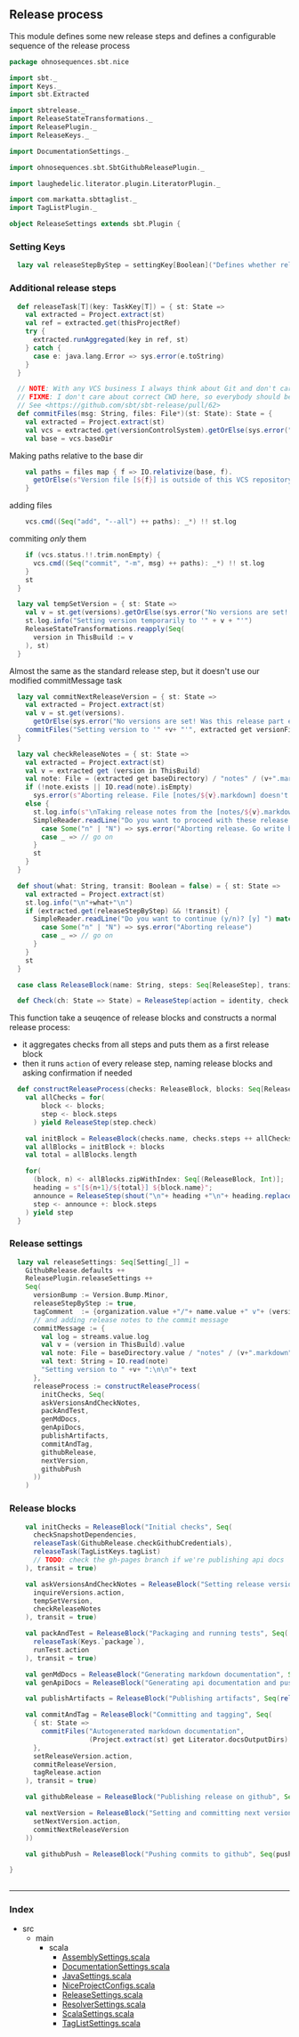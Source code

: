 ## Release process 

This module defines some new release steps and defines 
a configurable sequence of the release process


```scala
package ohnosequences.sbt.nice

import sbt._
import Keys._
import sbt.Extracted

import sbtrelease._
import ReleaseStateTransformations._
import ReleasePlugin._
import ReleaseKeys._

import DocumentationSettings._

import ohnosequences.sbt.SbtGithubReleasePlugin._

import laughedelic.literator.plugin.LiteratorPlugin._

import com.markatta.sbttaglist._
import TagListPlugin._

object ReleaseSettings extends sbt.Plugin {
```

### Setting Keys

```scala
  lazy val releaseStepByStep = settingKey[Boolean]("Defines whether release process will wait for confirmation after each step")
```

### Additional release steps

```scala
  def releaseTask[T](key: TaskKey[T]) = { st: State =>
    val extracted = Project.extract(st)
    val ref = extracted.get(thisProjectRef)
    try { 
      extracted.runAggregated(key in ref, st)
    } catch {
      case e: java.lang.Error => sys.error(e.toString)
    }
  }

  // NOTE: With any VCS business I always think about Git and don't care much about other VCS systems 
  // FIXME: I don't care about correct CWD here, so everybody should be awared of it
  // See <https://github.com/sbt/sbt-release/pull/62>
  def commitFiles(msg: String, files: File*)(st: State): State = {
    val extracted = Project.extract(st)
    val vcs = extracted.get(versionControlSystem).getOrElse(sys.error("No version control system is set!"))
    val base = vcs.baseDir
```

Making paths relative to the base dir

```scala
    val paths = files map { f => IO.relativize(base, f).
      getOrElse(s"Version file [${f}] is outside of this VCS repository with base directory [${base}]!")
    }
```

adding files

```scala
    vcs.cmd((Seq("add", "--all") ++ paths): _*) !! st.log
```

commiting _only_ them

```scala
    if (vcs.status.!!.trim.nonEmpty) {
      vcs.cmd((Seq("commit", "-m", msg) ++ paths): _*) !! st.log
    }
    st
  }

  lazy val tempSetVersion = { st: State =>
    val v = st.get(versions).getOrElse(sys.error("No versions are set! Was this release part executed before inquireVersions?"))._1
    st.log.info("Setting version temporarily to '" + v + "'")
    ReleaseStateTransformations.reapply(Seq(
      version in ThisBuild := v
    ), st)
  }
```

Almost the same as the standard release step, but it doesn't use our modified commitMessage task

```scala
  lazy val commitNextReleaseVersion = { st: State =>
    val extracted = Project.extract(st)
    val v = st.get(versions).
      getOrElse(sys.error("No versions are set! Was this release part executed before inquireVersions?"))._2
    commitFiles("Setting version to '" +v+ "'", extracted get versionFile)(st)
  }

  lazy val checkReleaseNotes = { st: State =>
    val extracted = Project.extract(st)
    val v = extracted get (version in ThisBuild)
    val note: File = (extracted get baseDirectory) / "notes" / (v+".markdown")
    if (!note.exists || IO.read(note).isEmpty)
      sys.error(s"Aborting release. File [notes/${v}.markdown] doesn't exist or is empty. You forgot to write release notes.")
    else {
      st.log.info(s"\nTaking release notes from the [notes/${v}.markdown] file:\n \n${IO.read(note)}\n ")
      SimpleReader.readLine("Do you want to proceed with these release notes (y/n)? [y] ") match {
        case Some("n" | "N") => sys.error("Aborting release. Go write better release notes.")
        case _ => // go on
      }
      st
    }
  }

  def shout(what: String, transit: Boolean = false) = { st: State =>
    val extracted = Project.extract(st)
    st.log.info("\n"+what+"\n")
    if (extracted.get(releaseStepByStep) && !transit) {
      SimpleReader.readLine("Do you want to continue (y/n)? [y] ") match {
        case Some("n" | "N") => sys.error("Aborting release")
        case _ => // go on
      }
    }
    st
  }

  case class ReleaseBlock(name: String, steps: Seq[ReleaseStep], transit: Boolean = false)

  def Check(ch: State => State) = ReleaseStep(action = identity, check = ch)
```

This function take a seuqence of release blocks and constructs a normal release process:
- it aggregates checks from all steps and puts them as a first release block
- then it runs `action` of every release step, naming release blocks and asking confirmation if needed


```scala
  def constructReleaseProcess(checks: ReleaseBlock, blocks: Seq[ReleaseBlock]): Seq[ReleaseStep] = {
    val allChecks = for( 
        block <- blocks;
        step <- block.steps
      ) yield ReleaseStep(step.check)

    val initBlock = ReleaseBlock(checks.name, checks.steps ++ allChecks, transit = true)
    val allBlocks = initBlock +: blocks
    val total = allBlocks.length

    for( 
      (block, n) <- allBlocks.zipWithIndex: Seq[(ReleaseBlock, Int)];
      heading = s"[${n+1}/${total}] ${block.name}";
      announce = ReleaseStep(shout("\n"+ heading +"\n"+ heading.replaceAll(".", "-") +"\n  ", block.transit));
      step <- announce +: block.steps
    ) yield step
  }
```

### Release settings

```scala
  lazy val releaseSettings: Seq[Setting[_]] = 
    GithubRelease.defaults ++
    ReleasePlugin.releaseSettings ++ 
    Seq(
      versionBump := Version.Bump.Minor,
      releaseStepByStep := true,
      tagComment  := {organization.value +"/"+ name.value +" v"+ (version in ThisBuild).value},
      // and adding release notes to the commit message
      commitMessage := {
        val log = streams.value.log
        val v = (version in ThisBuild).value
        val note: File = baseDirectory.value / "notes" / (v+".markdown")
        val text: String = IO.read(note)
        "Setting version to " +v+ ":\n\n"+ text
      },
      releaseProcess := constructReleaseProcess(
        initChecks, Seq(
        askVersionsAndCheckNotes,
        packAndTest,
        genMdDocs,
        genApiDocs,
        publishArtifacts,
        commitAndTag,
        githubRelease,
        nextVersion,
        githubPush
      ))
    )
```

### Release blocks

```scala
    val initChecks = ReleaseBlock("Initial checks", Seq(
      checkSnapshotDependencies,
      releaseTask(GithubRelease.checkGithubCredentials),
      releaseTask(TagListKeys.tagList)
      // TODO: check the gh-pages branch if we're publishing api docs
    ), transit = true)

    val askVersionsAndCheckNotes = ReleaseBlock("Setting release version", Seq(
      inquireVersions.action,
      tempSetVersion,
      checkReleaseNotes
    ), transit = true)

    val packAndTest = ReleaseBlock("Packaging and running tests", Seq(
      releaseTask(Keys.`package`),
      runTest.action
    ), transit = true)

    val genMdDocs = ReleaseBlock("Generating markdown documentation", Seq(cleanAndGenerateDocsAction))
    val genApiDocs = ReleaseBlock("Generating api documentation and pushing to gh-pages", Seq(pushApiDocsToGHPagesAction))

    val publishArtifacts = ReleaseBlock("Publishing artifacts", Seq(releaseTask(publish)))

    val commitAndTag = ReleaseBlock("Committing and tagging", Seq(
      { st: State =>
        commitFiles("Autogenerated markdown documentation", 
                    (Project.extract(st) get Literator.docsOutputDirs): _*)(st)
      },
      setReleaseVersion.action,
      commitReleaseVersion,
      tagRelease.action
    ), transit = true)

    val githubRelease = ReleaseBlock("Publishing release on github", Seq(releaseTask(GithubRelease.releaseOnGithub)))

    val nextVersion = ReleaseBlock("Setting and committing next version", Seq(
      setNextVersion.action,
      commitNextReleaseVersion
    ))

    val githubPush = ReleaseBlock("Pushing commits to github", Seq(pushChanges.action), transit = true)

}
  

```


------

### Index

+ src
  + main
    + scala
      + [AssemblySettings.scala][main/scala/AssemblySettings.scala]
      + [DocumentationSettings.scala][main/scala/DocumentationSettings.scala]
      + [JavaSettings.scala][main/scala/JavaSettings.scala]
      + [NiceProjectConfigs.scala][main/scala/NiceProjectConfigs.scala]
      + [ReleaseSettings.scala][main/scala/ReleaseSettings.scala]
      + [ResolverSettings.scala][main/scala/ResolverSettings.scala]
      + [ScalaSettings.scala][main/scala/ScalaSettings.scala]
      + [TagListSettings.scala][main/scala/TagListSettings.scala]

[main/scala/AssemblySettings.scala]: AssemblySettings.scala.md
[main/scala/DocumentationSettings.scala]: DocumentationSettings.scala.md
[main/scala/JavaSettings.scala]: JavaSettings.scala.md
[main/scala/NiceProjectConfigs.scala]: NiceProjectConfigs.scala.md
[main/scala/ReleaseSettings.scala]: ReleaseSettings.scala.md
[main/scala/ResolverSettings.scala]: ResolverSettings.scala.md
[main/scala/ScalaSettings.scala]: ScalaSettings.scala.md
[main/scala/TagListSettings.scala]: TagListSettings.scala.md